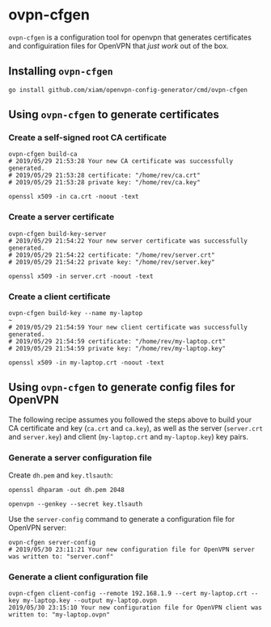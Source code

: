 # ovpn-cfgen

`ovpn-cfgen` is a configuration tool for openvpn that generates certificates
and configuiration files for OpenVPN that _just work_ out of the box.

## Installing `ovpn-cfgen`

```
go install github.com/xiam/openvpn-config-generator/cmd/ovpn-cfgen
```

## Using `ovpn-cfgen` to generate certificates

### Create a self-signed root CA certificate

```
ovpn-cfgen build-ca
# 2019/05/29 21:53:28 Your new CA certificate was successfully generated.
# 2019/05/29 21:53:28 certificate: "/home/rev/ca.crt"
# 2019/05/29 21:53:28 private key: "/home/rev/ca.key"

openssl x509 -in ca.crt -noout -text
```

### Create a server certificate

```
ovpn-cfgen build-key-server
# 2019/05/29 21:54:22 Your new server certificate was successfully generated.
# 2019/05/29 21:54:22 certificate: "/home/rev/server.crt"
# 2019/05/29 21:54:22 private key: "/home/rev/server.key"

openssl x509 -in server.crt -noout -text
```

### Create a client certificate

```
ovpn-cfgen build-key --name my-laptop                                                                  ~
# 2019/05/29 21:54:59 Your new client certificate was successfully generated.
# 2019/05/29 21:54:59 certificate: "/home/rev/my-laptop.crt"
# 2019/05/29 21:54:59 private key: "/home/rev/my-laptop.key"

openssl x509 -in my-laptop.crt -noout -text
```

## Using `ovpn-cfgen` to generate config files for OpenVPN

The following recipe assumes you followed the steps above to build your CA
certificate and key (`ca.crt` and `ca.key`), as well as the server
(`server.crt` and `server.key`) and client (`my-laptop.crt` and
`my-laptop.key`) key pairs.

### Generate a server configuration file

Create `dh.pem` and `key.tlsauth`:

```
openssl dhparam -out dh.pem 2048
```

```
openvpn --genkey --secret key.tlsauth
```

Use the `server-config` command to generate a configuration file for OpenVPN server:

```
ovpn-cfgen server-config
# 2019/05/30 23:11:21 Your new configuration file for OpenVPN server was written to: "server.conf"
```

### Generate a client configuration file

```
ovpn-cfgen client-config --remote 192.168.1.9 --cert my-laptop.crt --key my-laptop.key --output my-laptop.ovpn
2019/05/30 23:15:10 Your new configuration file for OpenVPN client was written to: "my-laptop.ovpn"
```
